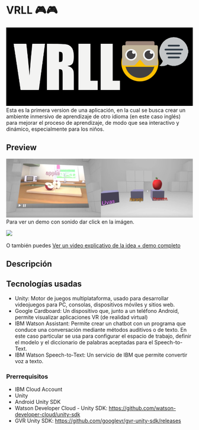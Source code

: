 # VRLL 🎮🎮
![](https://raw.githubusercontent.com/VivianGomez/VRLL/master/Assets/Recursos/logo.PNG)
Esta es la primera version de una aplicación, en la cual se busca crear un ambiente inmersivo de aprendizaje de otro idioma (en este caso inglés) para mejorar el proceso de aprendizaje, de modo que sea interactivo y dinámico, especialmente para los niños.

## Preview

[![Preview](https://raw.githubusercontent.com/VivianGomez/VRLL/master/Assets/Recursos/entrega.png)](https://youtu.be/aOLzBmfVzqg)
Para ver un demo con sonido dar click en la imágen.

![](https://raw.githubusercontent.com/VivianGomez/VRLL/master/Assets/Recursos/DemoFruits.gif)

O también puedes [Ver un video explicativo de la idea + demo completo](https://www.youtube.com/watch?v=t-jFNrlYf1M&t=133s)

## Descripción

## Tecnologías usadas

- Unity: Motor de juegos multiplataforma, usado para desarrollar videojuegos para PC, consolas, dispositivos móviles y sitios web.  
- Google Cardboard: Un dispositivo que, junto a un teléfono Android, permite visualizar aplicaciones VR (de realidad virtual) 
- IBM Watson Assistant: Permite crear un chatbot con un programa que conduce una conversación mediante métodos auditivos o de texto.
  En este caso particular se usa para configurar el espacio de trabajo, definir el modelo y el diccionario de palabras aceptadas para el    Speech-to-Text.
- IBM Watson Speech-to-Text: Un servicio de IBM que permite convertir voz a texto.



### Prerrequisitos

- IBM Cloud Account
- Unity
- Android Unity SDK
- Watson Developer Cloud - Unity SDK: https://github.com/watson-developer-cloud/unity-sdk
- GVR Unity SDK: https://github.com/googlevr/gvr-unity-sdk/releases

